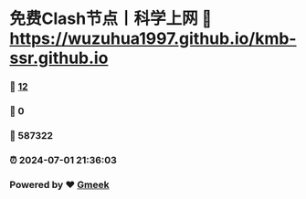 # 免费Clash节点丨科学上网 :link: https://wuzuhua1997.github.io/kmb-ssr.github.io 
### :page_facing_up: [12](https://wuzuhua1997.github.io/kmb-ssr.github.io/tag.html) 
### :speech_balloon: 0 
### :hibiscus: 587322 
### :alarm_clock: 2024-07-01 21:36:03 
### Powered by :heart: [Gmeek](https://github.com/Meekdai/Gmeek)
